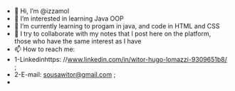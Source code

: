 - 👋 Hi, I’m @izzamol
- 👀 I’m interested in learning Java OOP
- 🌱 I’m currently learning to progam in java, and code in HTML and CSS
- 💞️ I try to collaborate with my notes that I post here on the platform, those who have the same interest as I have
- 📫 How to reach me: 
-   1-Linkedinhttps: //www.linkedin.com/in/witor-hugo-lomazzi-9309651b8/ ;
-   2-E-mail: sousawitor@gmail.com ; 
-  

<!---
izzamol/izzamol is a ✨ special ✨ repository because its `README.md` (this file) appears on your GitHub profile.
You can click the Preview link to take a look at your changes.
--->
